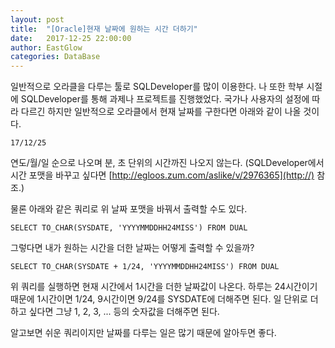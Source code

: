 ```yaml
---
layout: post
title:  "[Oracle]현재 날짜에 원하는 시간 더하기"
date:   2017-12-25 22:00:00
author: EastGlow
categories: DataBase
---
```


일반적으로 오라클을 다루는 툴로 SQLDeveloper를 많이 이용한다. 나 또한 학부 시절에 SQLDeveloper를 통해 과제나 프로젝트를 진행했었다. 국가나 사용자의 설정에 따라 다르긴 하지만 일반적으로 오라클에서 현재 날짜를 구한다면 아래와 같이 나올 것이다.

`17/12/25`

연도/월/일 순으로 나오며 분, 초 단위의 시간까진 나오지 않는다.
(SQLDeveloper에서 시간 포맷을 바꾸고 싶다면 [http://egloos.zum.com/aslike/v/2976365](http://) 참조.)

물론 아래와 같은 쿼리로 위 날짜 포맷을 바꿔서 출력할 수도 있다.

`SELECT TO_CHAR(SYSDATE, 'YYYYMMDDHH24MISS') FROM DUAL`

그렇다면 내가 원하는 시간을 더한 날짜는 어떻게 출력할 수 있을까?

`SELECT TO_CHAR(SYSDATE + 1/24, 'YYYYMMDDHH24MISS') FROM DUAL`

위 쿼리를 실행하면 현재 시간에서 1시간을 더한 날짜값이 나온다. 하루는 24시간이기 때문에 1시간이면 1/24, 9시간이면 9/24를 SYSDATE에 더해주면 된다. 일 단위로 더하고 싶다면 그냥 1, 2, 3, ... 등의 숫자값을 더해주면 된다.

알고보면 쉬운 쿼리이지만 날짜를 다루는 일은 많기 때문에 알아두면 좋다.